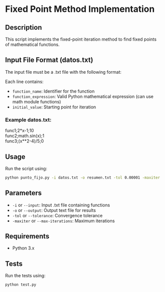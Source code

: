 # Fixed Point Method Implementation

## Description
This script implements the fixed-point iteration method to find fixed points of mathematical functions.

## Input File Format (datos.txt)
The input file must be a .txt file with the following format:

Each line contains:
- `function_name`: Identifier for the function
- `function_expression`: Valid Python mathematical expression (can use math module functions)
- `initial_value`: Starting point for iteration

### Example datos.txt:

func1;2*x-1;10  
func2;math.sin(x);1  
func3;(x**2-4)/5;0

## Usage
Run the script using:

```bash
python punto_fijo.py -i datos.txt -o resumen.txt -tol 0.00001 -maxiter 100
```

## Parameters
- `-i` or `--input`: Input .txt file containing functions
- `-o` or `--output`: Output text file for results
- `-tol` or `--tolerance`: Convergence tolerance
- `-maxiter` or `--max-iterations`: Maximum iterations

## Requirements
- Python 3.x

## Tests
Run the tests using:

```bash
python test.py
```